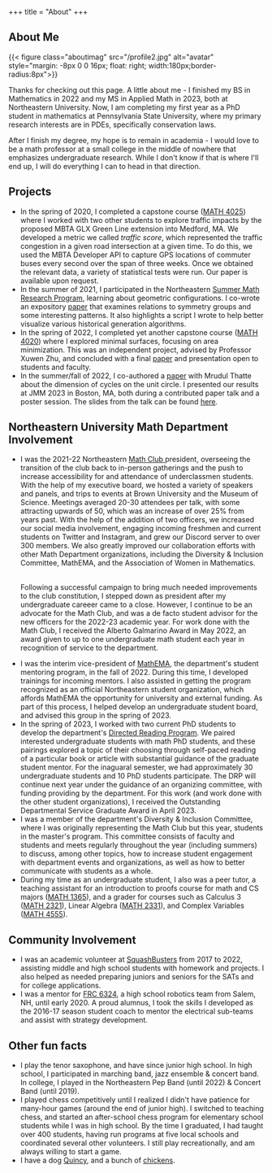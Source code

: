 +++
title = "About"
+++

## About Me
{{< figure class="aboutimag"  src="/profile2.jpg" alt="avatar" style="margin: -8px 0 0 16px; float: right; 
            width:180px;border-radius:8px">}}

Thanks for checking out this page.  A little about me -  I finished my BS in Mathematics in 2022 and my MS in Applied Math in 2023, both at Northeastern University.  Now, I am completing my first year as a PhD student in mathematics at Pennsylvania State University, where my primary research interests are in PDEs, specifically conservation laws.  

After I finish my degree, my hope is to remain in academia - I would love to be a math professor at a small college in the middle of nowhere that emphasizes undergraduate research.  While I don't know if that is where I'll end up, I will do everything I can to head in that direction.




## Projects
<ul>
<li>
In the spring of 2020, I completed a capstone course (<a href="https://wl11gp.neu.edu/udcprod8/bwckctlg.p_disp_course_detail?cat_term_in=201330&subj_code_in=MATH&crse_numb_in=4025">MATH 4025</a>) where I worked with two other students to explore traffic impacts by the proposed MBTA GLX Green Line extension into Medford, MA.  We developed a metric we called <i>traffic score</i>, which represented the traffic congestion in a given road intersection at a given time.  To do this, we used the MBTA Developer API to capture GPS locations of commuter buses every second over the span of three weeks.  Once we obtained the relevant data, a variety of statistical tests were run.  Our paper is available upon request.
</li>
<li>
In the summer of 2021, I participated in the Northeastern <a href="https://sites.google.com/view/rtg-northeastern/undergraduate/independent-research-experience?authuser=0">Summer Math Research Program</a>, learning about geometric configurations.  I co-wrote an expository <a href="https://arxiv.org/abs/2108.13565">paper</a> that examines relations to symmetry groups and some interesting patterns. It also highlights a script I wrote to help better visualize various historical generation algorithms.  
</li>
<li>
In the spring of 2022, I completed yet another capstone course (<a href="https://wl11gp.neu.edu/udcprod8/bwckctlg.p_disp_course_detail?cat_term_in=202310&subj_code_in=MATH&crse_numb_in=4020">MATH 4020</a>) where I explored minimal surfaces, focusing on area minimization.  This was an independent project, advised by Professor Xuwen Zhu, and concluded with a final <a href="https://drive.google.com/file/d/1BPpttYQueK7-yuwLujigMNhiOTQj2f2G/view?usp=sharing">paper</a> and presentation open to students and faculty. 
</li>
<li>
In the summer/fall of 2022, I co-authored a <a href="https://arxiv.org/abs/2208.11837">paper</a> with Mrudul Thatte about the dimension of cycles on the unit circle.  I presented our results at JMM 2023 in Boston, MA, both during a contributed paper talk and a poster session.  The slides from the talk can be found <a href="https://drive.google.com/file/d/1KTa3WydgTJuc2SYmSS51TpKoXqhqD52l/view?usp=sharing">here</a>. 
</lu>

</ul>

## Northeastern University Math Department Involvement
<ul>
<li>
I was the 2021-22 Northeastern <a href = "https://neu.campuslabs.com/engage/organization/math-club">Math Club </a> president, overseeing the transition of the club back to in-person gatherings and the push to increase accessibility for and attendance of underclassmen students.  With the help of my executive board, we hosted a variety of speakers and panels, and trips to events at Brown University and the Museum of Science.  Meetings averaged 20-30 attendees per talk, with some attracting upwards of 50, which was an increase of over 25% from years past.  With the help of the addition of two officers, we increased our social media involvement, engaging incoming freshmen and current students on Twitter and Instagram, and grew our Discord server to over 300 members.  We also greatly improved our collaboration efforts with other Math Department organizations, including the Diversity & Inclusion Committee, MathEMA, and the Association of Women in Mathematics.  <br><br>

Following a successful campaign to bring much needed improvements to the club constitution, I stepped down as president after my undergraduate careeer came to a close.  However, I continue to be an advocate for the Math Club, and was a de facto student advisor for the new officers for the 2022-23 academic year.  For work done with the Math Club, I received the Alberto Galmarino Award in May 2022, an award given to up to one undergraduate math student each year in recognition of service to the department.</li>
<li>
I was the interim vice-president of <a href="https://www.northeasternmathema.org/">MathEMA</a>, the department's student mentoring program, in the fall of 2022.  During this time, I developed trainings for incoming mentors.  I also assisted in getting the program recognized as an official Northeastern student organization, which affords MathEMA the opportunity for university and external funding.  As part of this process, I helped develop an undergraduate student board, and advised this group in the spring of 2023.
</li>
<li>
In the spring of 2023, I worked with two current PhD students to develop the department's <a href = "https://mathdept.sites.northeastern.edu/directed-reading-program/">Directed Reading Program</a>.  We paired interested undergraduate students with math PhD students, and these pairings explored a topic of their choosing through self-paced reading of a particular book or article with substantial guidance of the graduate student mentor.  For the inaguaral semester, we had approximately 30 undergraduate students and 10 PhD students participate.  The DRP will continue next year under the guidance of an organizing committee, with funding providing by the department.  For this work (and work done with the other student organizations), I received the Outstanding Departmental Service Graduate Award in April 2023.
</li>
<li>
I was a member of the department's Diversity & Inclusion Committee, where I was originally representing the Math Club but this year, students in the master's program.  This committee consists of faculty and students and meets regularly throughout the year (including summers) to discuss, among other topics, how to increase student engagement with department events and organizations, as well as how to better communicate with students as a whole.  
</li>
<li>
During my time as an undergraduate student, I also was a peer tutor, a teaching assistant for an introduction to proofs course for math and CS majors (<a href="https://wl11gp.neu.edu/udcprod8/bwckctlg.p_disp_course_detail?cat_term_in=201330&subj_code_in=MATH&crse_numb_in=1365">MATH 1365</a>), and a grader for courses such as Calculus 3 (<a href="https://wl11gp.neu.edu/udcprod8/bwckctlg.p_disp_course_detail?cat_term_in=201330&subj_code_in=MATH&crse_numb_in=2321">MATH 2321</a>), Linear Algebra (<a href="https://wl11gp.neu.edu/udcprod8/bwckctlg.p_disp_course_detail?cat_term_in=201330&subj_code_in=MATH&crse_numb_in=2331">MATH 2331</a>), and Complex Variables (<a href="https://wl11gp.neu.edu/udcprod8/bwckctlg.p_disp_course_detail?cat_term_in=201330&subj_code_in=MATH&crse_numb_in=4555">MATH 4555</a>).
</li>
</ul>



## Community Involvement
<ul>
<li>
I was an academic volunteer at <a href="https://squashbusters.org/">SquashBusters</a> from 2017 to 2022, assisting middle and high school students with homework and projects.  I also helped as needed preparing juniors and seniors for the SATs and for college applications.
</li>
<li>
I was a mentor for <a href="https://sites.google.com/nhsau57.org/salemrobotics">FRC 6324</a>, a high school robotics team from Salem, NH, until early 2020.  A proud alumnus, I took the skills I developed as the 2016-17 season student coach to mentor the electrical sub-teams and assist with strategy development.
</li>
</ul>

## Other fun facts
<ul>
<li>
I play the tenor saxophone, and have since junior high school.  In high school, I participated in marching band, jazz ensemble & concert band.  In college, I played in the Northeastern Pep Band (until 2022) & Concert Band (until 2019).
</li>
<li>
I played chess competitively until I realized I didn't have patience for many-hour games (around the end of junior high).  I switched to teaching chess, and started an after-school chess program for elementary school students while I was in high school.  By the time I graduated, I had taught over 400 students, having run programs at five local schools and coordinated several other volunteers.  I still play recreationally, and am always willing to start a game.
</li>
<li>
I have a dog <a href="https://photos.app.goo.gl/fZBftfccdg7yFLMK8">Quincy</a>, and a bunch of <a href="https://photos.app.goo.gl/idMGZAWE86AF3bXL7">chickens</a>.
</li>
</ul>

<!-- Hi Inspect Element Users! -->
